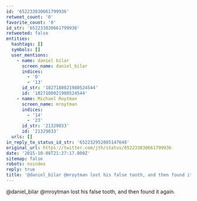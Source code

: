 ```yaml
---
id: '652233830661799936'
retweet_count: '0'
favorite_count: '0'
id_str: '652233830661799936'
retweeted: false
entities:
  hashtags: []
  symbols: []
  user_mentions:
    - name: daniel bilar
      screen_name: daniel_bilar
      indices:
        - '0'
        - '13'
      id_str: '1827180021980524544'
      id: '1827180021980524544'
    - name: Michael Roytman
      screen_name: mroytman
      indices:
        - '14'
        - '23'
      id_str: '21329033'
      id: '21329033'
  urls: []
in_reply_to_status_id_str: '652232952085147648'
original_url: https://twitter.com/jth/status/652233830661799936
date: '2015-10-08T21:27:17.000Z'
sitemap: false
robots: noindex
reply: true
title: '@daniel_bilar @mroytman lost his false tooth, and then found it again.'
---
```


@daniel_bilar @mroytman lost his false tooth, and then found it again.